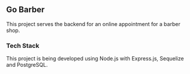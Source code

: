 ## Go Barber

This project serves the backend for an online appointment for a barber shop.

### Tech Stack
This project is being developed using Node.js with Express.js, Sequelize and PostgreSQL.



